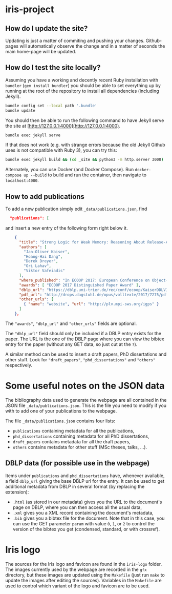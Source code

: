 # iris-project

## How do I update the site?

Updating is just a matter of commiting and pushing your changes. Github-pages will automatically observe the change and in a matter of seconds the main home-page will be updated. 

## How do I test the site locally?

Assuming you have a working and decently recent Ruby installation with `bundler` (`gem install bundler`) you should be able to set everything up by running at the root of the repository to install all dependencies (including Jekyll).
```bash
bundle config set --local path '.bundle'
bundle update
```
You should then be able to run the following command to have Jekyll serve the site at [http://127.0.0.1:4000](http://127.0.0.1:4000).
```bash
bundle exec jekyll serve
```

If that does not work (e.g. with strange errors because the old Jekyll Github uses is not compatible with Ruby 3), you can try this:
```bash
bundle exec jekyll build && (cd _site && python3 -m http.server 3000)
```

Alternately, you can use Docker (and Docker Compose). Run `docker-compose up
--build` to build and run the container, then navigate to `localhost:4000`.

## How to add publications

To add a new publication simply edit `_data/publications.json`, find
```json
  "publications": [
```
and insert a new entry of the following form right below it.
```json
    {
      "title": "Strong Logic for Weak Memory: Reasoning About Release-Acquire Consistency in Iris",
      "authors": [
        "Jan-Oliver Kaiser",
        "Hoang-Hai Dang",
        "Derek Dreyer",
        "Ori Lahav",
        "Viktor Vafeiadis"
      ],
      "where_published": "In ECOOP 2017: European Conference on Object-Oriented Programming",
      "awards": [ "ECOOP 2017 Distinguished Paper Award" ],
      "dblp_url": "https://dblp.uni-trier.de/rec/conf/ecoop/KaiserDDLV17.html",
      "pdf_url": "http://drops.dagstuhl.de/opus/volltexte/2017/7275/pdf/LIPIcs-ECOOP-2017-17.pdf",
      "other_urls": [
        { "name": "website", "url": "http://plv.mpi-sws.org/igps" }
      ]
    },
```

The `"awards"`, `"dblp_url"` and `"other_urls"` fields are optional.

The `"dblp_url"` field should only be included if a DBLP entry exists for the paper. The URL is the one of the DBLP page where you can view the bibtex entry for the paper (without any GET data, so just cut at the `?`).

A similar method can be used to insert a draft papers, PhD dissertations and other stuff. Look for `"draft_papers"`, `"phd_dissertations"` and `"others"` respectively.

# Some useful notes on the JSON data

The bibliography data used to generate the webpage are all contained in the
JSON file `_data/publications.json`. This is the file you need to modify if
you with to add one of your publications to the webpage.

The file `_data/publications.json` contains four lists:
- `publications` containing metadata for all the publications,
- `phd_dissertations` containing metadata for all PhD dissertations,
- `draft_papers` contains metadata for all the draft papers,
- `others` contains metadata for other stuff (MSc theses, talks, ...).

## DBLP data (for possible use in the webpage)

Items under `publications` and `phd_dissertations` have, whenever available, a
field `dblp_url` giving the base DBLP url for the entry. It can be used to get
additional metadata from DBLP in several format (by replacing the extension):
- `.html` (as stored in our metadata) gives you the URL to the document's page
  on DBLP, where you can then access all the usual data,
- `.xml` gives you a XML record containing the document's metadata,
- `.bib` gives you a bibtex file for the document. Note that in this case, you
  can use the GET parameter `param` with value `0`, `1`, or `2` to control the
  version of the bibtex you get (condensed, standard, or with crossref).

# Iris logo

The sources for the Iris logo and favicon are found in the `iris-logo` folder.
The images currently used by the webpage are recorded in the `gfx` directory,
but these images are updated using the `Makefile` (just run `make` to update
the images after editing the sources). Variables in the `Makefile` are used to
control which variant of the logo and favicon are to be used.

